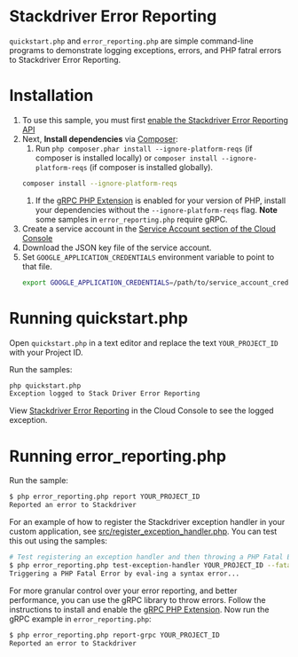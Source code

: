 # Stackdriver Error Reporting

`quickstart.php` and `error_reporting.php` are simple command-line programs to demonstrate logging
exceptions, errors, and PHP fatral errors to Stackdriver Error Reporting.

# Installation

1. To use this sample, you must first [enable the Stackdriver Error Reporting API][0]
1. Next, **Install dependencies** via [Composer](http://getcomposer.org/doc/00-intro.md):
    1. Run `php composer.phar install --ignore-platform-reqs` (if composer is installed locally) or `composer install --ignore-platform-reqs`
    (if composer is installed globally).
    ```sh
    composer install --ignore-platform-reqs
    ```
    1. If the [gRPC PHP Extension][php_grpc] is enabled for your version of PHP,
    install your dependencies without the `--ignore-platform-reqs` flag. **Note**
    some samples in `error_reporting.php` require gRPC.
1. Create a service account in the [Service Account section of the Cloud Console][2]
1. Download the JSON key file of the service account.
1. Set `GOOGLE_APPLICATION_CREDENTIALS` environment variable to point to that file.
	```sh
	export GOOGLE_APPLICATION_CREDENTIALS=/path/to/service_account_credentials.json
	```

# Running quickstart.php

Open `quickstart.php` in a text editor and replace the text `YOUR_PROJECT_ID`
with your Project ID.

Run the samples:

```sh
php quickstart.php
Exception logged to Stack Driver Error Reporting
```

View [Stackdriver Error Reporting][1] in the Cloud Console to see the logged
exception.

# Running error_reporting.php

Run the sample:

```sh
$ php error_reporting.php report YOUR_PROJECT_ID
Reported an error to Stackdriver
```

For an example of how to register the Stackdriver exception handler in your custom application, see
[src/register_exception_handler.php](src/register_exception_handler.php). You can test this out
using the samples:

```sh
# Test registering an exception handler and then throwing a PHP Fatal Error
$ php error_reporting.php test-exception-handler YOUR_PROJECT_ID --fatal
Triggering a PHP Fatal Error by eval-ing a syntax error...
```

For more granular control over your error reporting, and better performance, you can use the gRPC
library to throw errors. Follow the instructions to install and enable the
[gRPC PHP Extension][php_grpc]. Now run the gRPC example in `error_reporting.php`:

```sh
$ php error_reporting.php report-grpc YOUR_PROJECT_ID
Reported an error to Stackdriver
```

[0]: https://console.cloud.google.com/flows/enableapi?apiid=clouderrorreporting.googleapis.com
[1]: https://console.cloud.google.com/errors
[2]: https://console.cloud.google.com/iam-admin/serviceaccounts/
[php_grpc]: http://cloud.google.com/php/grpc